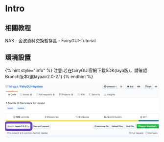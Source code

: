 # Intro

## 相關教程

NAS - 金波資料交換暫存區 - FairyGUI-Tutorial

## 環境設置

{% hint style="info" %}
注意:若在fairyGUI官網下載SDK\(laya版\)，請確認Branch版本\(選layaair2.0-2.1\)
{% endhint %}

![](.gitbook/assets/layasdk.png)

